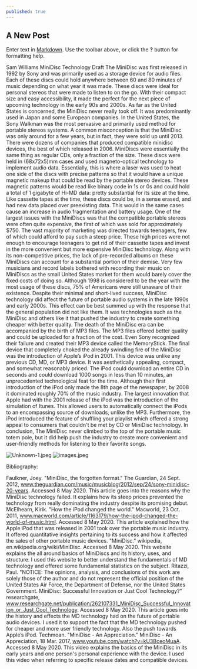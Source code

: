 ```yaml
---
published: true
---
```

## A New Post

Enter text in [Markdown](http://daringfireball.net/projects/markdown/). Use the toolbar above, or click the **?** button for formatting help.

Sam Williams 
MiniDisc Technology Draft
The MiniDisc was first released in 1992 by Sony and was primarily used as a storage device for audio files. Each of these discs could hold anywhere between 60 and 80 minutes of music depending on what year it was made. These discs were ideal for personal stereos that were made to listen to on the go. With their compact size and easy accessibility, it made the perfect for the next piece of upcoming technology in the early 90s and 2000s. As far as the United States is concerned, the MiniDisc never really took off. It was predominantly used in Japan and some European companies. In the United States, the Sony Walkman was the most pervasive and primarily used method for portable stereos systems. A common misconception is that the MiniDisc was only around for a few years, but in fact, they were sold up until 2013. There were dozens of companies that produced compatible minidisc devices, the best of which released in 2006. 
MiniDiscs were essentially the same thing as regular CDs, only a fraction of the size. These discs were held in (68x72x5)mm cases and used magneto-optical technology to implement audio data. Essentially, this is where a laser was used to heat one side of the discs with precise patterns so that it would have a unique magnetic makeup that could be read by the portable stereo devices. These magnetic patterns would be read like binary code in 1s or 0s and could hold a total of 1 gigabyte of Hi-MD data: pretty substantial for its size at the time. Like cassette tapes at the time, these discs could be, in a sense erased, and had new data placed over preexisting data. This would in the same cases cause an increase in audio fragmentation and battery usage.
One of the largest issues with the MiniDiscs was that the compatible portable stereos were often quite expensive, the first of which was sold for approximately $750. The vast majority of marketing was directed towards teenagers, few of which could afford to pay such a steep price. These high prices were not enough to encourage teenagers to get rid of their cassette tapes and invest in the more convenient but more expensive MiniDisc technology. Along with its non-competitive prices, the lack of pre-recorded albums on these MiniDiscs can account for a substantial portion of their demise. Very few musicians and record labels bothered with recording their music on MiniDiscs as the small United States market for them would barely cover the fixed costs of doing so. Although 1998 is considered to be the year with the most usage of these discs, 75% of Americans were still unaware of their existence. 
Despite their minimal and short-lived success, MiniDisc technology did affect the future of portable audio systems in the late 1990s and early 2000s. This effect can be best summed up with the response that the general population did not like them. It was technologies such as the MiniDisc and others like it that pushed the industry to create something cheaper with better quality. The death of the MiniDisc era can be accompanied by the birth of MP3 files. The MP3 files offered better quality and could be uploaded for a fraction of the cost. Even Sony recognized their failure and created their MP3 device called the MemoryStick.
The final device that completely choked the already swindling fire of the MiniDisc was the introduction of Apple’s iPod in 2001. This device was unlike any previous CD, MD, or MP3 device. It was aesthetically appealing, compact, and somewhat reasonably priced. The iPod could download an entire CD in seconds and could download 1000 songs in less than 10 minutes, an unprecedented technological feat for the time. Although their first introduction of the iPod only made the 8th page of the newspaper, by 2008 it dominated roughly 70% of the music industry. The largest innovation that Apple had with the 2001 release of the iPod was the introduction of the simulation of Itunes. This allowed users to automatically connect the iPods to an encompassing source of downloads, unlike the MP3. Furthermore, the iPod introduced the feature of shuffling your playlist which offered a strong appeal to consumers that couldn't be met by CD or MiniDisc technology. In conclusion, The MiniDisc never climbed to the top of the portable music totem pole, but it did help push the industry to create more convenient and user-friendly methods for listening to their favorite songs.

![Unknown-1.jpeg]({{site.baseurl}}/assets/images/Unknown-1.jpeg)
![images.jpeg]({{site.baseurl}}/assets/images/images.jpeg)




Bibliography:

Faulkner, Joey. "MiniDisc, the forgotten format." The Guardian, 24 Sept. 2012, www.theguardian.com/music/musicblog/2012/sep/24/sony-minidisc-20-years. Accessed 8 May 2020. This article goes into the reasons why the MiniDisc technology failed. It explains how its steep prices prevented the technology from really dominating the industry despite its promising debut.
McElhearn, Kirik. "How the iPod changed the world." Macworld, 23 Oct. 2011, www.macworld.com/article/1163179/how-the-ipod-changed-the-world-of-music.html. Accessed 8 May 2020. This article explained how the Apple iPod that was released in 2001 took over the portable music industry. It offered quantitative insights pertaining to its success and how it affected the sales of other portable music devices.
"MiniDisc." wikipedia, en.wikipedia.org/wiki/MiniDisc. Accessed 8 May 2020. This website explains the all around basics of MiniDiscs and its history, uses, and structure. I used this website to better understand the fundamentals of MD technology and offered some fundamental statistics on the subject.
Ritazzi, Paul. "NOTICE: The opinions, analysis, and conclusions of this work are solely those of the author and do not represent the official position of the United States Air Force, the Department of Defense, nor the United States Government. MiniDisc: Successful Innovation or Just Cool Technology?" researchgate, www.researchgate.net/publication/262107331_MiniDisc_Successful_Innovation_or_Just_Cool_Technology. Accessed 8 May 2020. This article goes into the history and effects the MD technology had on the future of portable audio devices. I used it to support the fact that the MD technology pushed for cheaper and more user friendly technology. Also the push towards Apple’s iPod.
Techmoan. "MiniDisc - An Appreciation." MiniDisc - An Appreciation, 18 Mar. 2017, www.youtube.com/watch?v=kU3BceoMuaA. Accessed 8 May 2020. This video explains the basics of the MiniDisc in its early years and one person's personal experience with the device. I used this video when referring to specific release dates and compatible devices.



